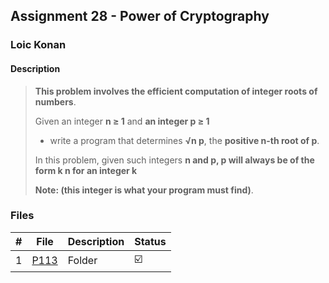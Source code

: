 ## Assignment 28 - Power of Cryptography

### Loic Konan

#### Description

>
> **This problem involves the efficient computation of integer roots of numbers**.<br>
>
> Given an integer **n ≥ 1** and **an integer p ≥ 1**
>
> - write a program that determines **√n p**, the **positive n-th root of p**.
>
> In this problem, given such integers **n and p, p will always be of the form k n for an integer k**<br>
>
> **Note: (this integer is what your program must find)**.
>
### Files

|   #   | File     | Description | Status                  |
| :---: | -------- | ----------- | ----------------------- |
|   1   | [P113](./P113) | Folder      | :ballot_box_with_check: |
